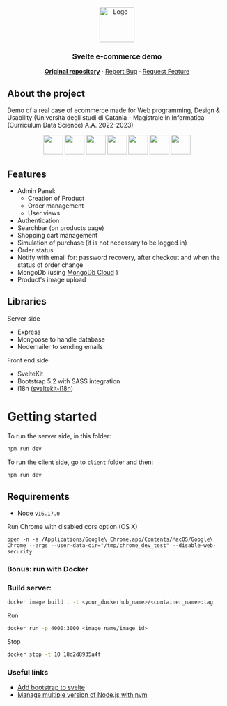 <div align="center">
  <a href="https://github.com/khalld">
    <img src="https://avatars.githubusercontent.com/u/37438774?v=4" alt="Logo" width="80" height="80">
  </a>

  <h3 align="center">Svelte e-commerce demo</h3>

  <p align="center">
    <a href="https://github.com/khalld/svelte-ecommerce"><strong>Original repository</strong></a>
    ·
    <a href="https://github.com/khalld/svelte-ecommerce/issues">Report Bug</a>
    ·
    <a href="https://github.com/khalld/svelte-ecommerce/issues">Request Feature</a>
  </p>
</div>


## About the project

Demo of a real case of ecommerce made for Web programming, Design & Usability (Università degli studi di Catania - Magistrale in Informatica (Curriculum Data Science) A.A. 2022-2023)

<p align="center">

<img src="https://github.com/get-icon/geticon/raw/master/icons/javascript.svg" width=45>
<a href="https://nodejs.org/en/"><img src="https://github.com/get-icon/geticon/raw/master/icons/nodejs-icon.svg" width=45></a> 
<a href="https://expressjs.com/"><img src="https://github.com/get-icon/geticon/raw/master/icons/express.svg" width=45></a>
<a href="https://kit.svelte.dev/"><img src="https://github.com/get-icon/geticon/raw/master/icons/svelte-icon.svg" width=45></a>
<a href="https://getbootstrap.com/docs/5.2/getting-started/introduction/"><img src="https://github.com/get-icon/geticon/raw/master/icons/bootstrap.svg" width=45></a>
<a href="https://sass-lang.com/"><img src="https://github.com/get-icon/geticon/raw/master/icons/sass.svg" width=45></a>
<a href="https://vitejs.dev/"><img src="https://github.com/get-icon/geticon/raw/master/icons/vite.svg" width=45></a>

</p>



## Features

- Admin Panel:
    - Creation of Product
    - Order management
    - User views
- Authentication
- Searchbar (on products page)
- Shopping cart management
- Simulation of purchase (it is not necessary to be logged in)
- Order status
- Notify with email for: password recovery, after checkout and when the status of order change
- MongoDb (using <a href="https://cloud.mongodb.com/">MongoDb Cloud</a> )
- Product's image upload

## Libraries

Server side
- Express
- Mongoose to handle database
- Nodemailer to sending emails

Front end side
- SvelteKit
- Bootstrap 5.2 with SASS integration
- i18n (<a href="https://github.com/sveltekit-i18n/lib">sveltekit-i18n</a>)
# Getting started

To run the server side, in this folder:

```bash
npm run dev
```

To run the client side, go to `client` folder and then:

```bash
npm run dev
```

## Requirements

- Node `v16.17.0`

Run Chrome with disabled cors option (OS X)

```
open -n -a /Applications/Google\ Chrome.app/Contents/MacOS/Google\ Chrome --args --user-data-dir="/tmp/chrome_dev_test" --disable-web-security
```

### Bonus: run with Docker

### Build server:

```bash
docker image build . -t <your_dockerhub_name>/<container_name>:tag
```

Run

```bash
docker run -p 4000:3000 <image_name/image_id>
```

Stop

```bash
docker stop -t 10 18d2d8935a4f
```

### Useful links

<ul>
  <li><a href="https://github.com/svelte-add/bootstrap">Add bootstrap to svelte</a></li>
  <li><a href="https://blog.logrocket.com/how-switch-node-js-versions-nvm/">Manage multiple version of Node.js with nvm</a></li>
</ul>

